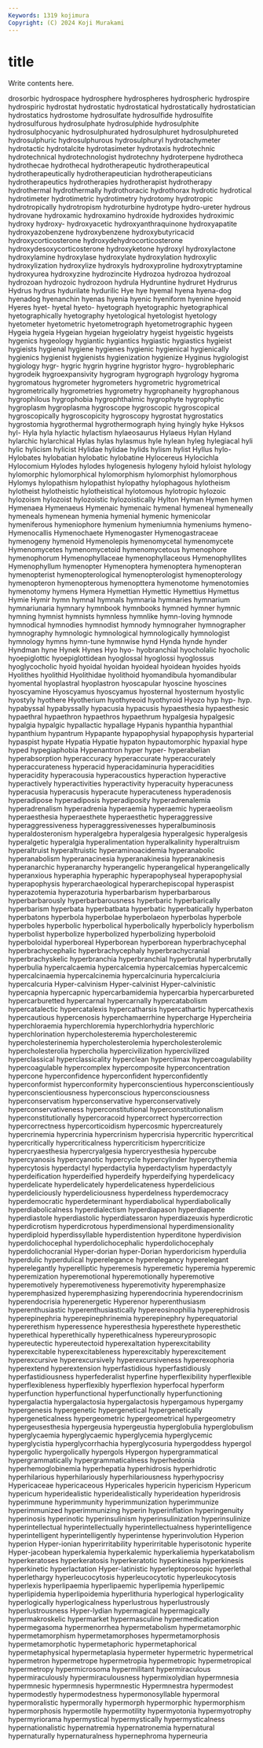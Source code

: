 ```yaml
---
Keywords: 1319 kojimura
Copyright: (C) 2024 Koji Murakami
---
```


# title

Write contents here.



drosorbic hydrospace
hydrosphere hydrospheres hydrospheric hydrospire hydrospiric hydrostat hydrostatic hydrostatical hydrostatically hydrostatician
hydrostatics hydrostome hydrosulfate hydrosulfide hydrosulfite hydrosulfurous hydrosulphate hydrosulphide hydrosulphite hydrosulphocyanic
hydrosulphurated hydrosulphuret hydrosulphureted hydrosulphuric hydrosulphurous hydrosulphuryl hydrotachymeter hydrotactic hydrotalcite hydrotasimeter
hydrotaxis hydrotechnic hydrotechnical hydrotechnologist hydrotechny hydroterpene hydrotheca hydrothecae hydrothecal hydrotherapeutic
hydrotherapeutical hydrotherapeutically hydrotherapeutician hydrotherapeuticians hydrotherapeutics hydrotherapies hydrotherapist hydrotherapy hydrothermal hydrothermally
hydrothoracic hydrothorax hydrotic hydrotical hydrotimeter hydrotimetric hydrotimetry hydrotomy hydrotropic hydrotropically
hydrotropism hydroturbine hydrotype hydro-ureter hydrous hydrovane hydroxamic hydroxamino hydroxide hydroxides
hydroximic hydroxy hydroxy- hydroxyacetic hydroxyanthraquinone hydroxyapatite hydroxyazobenzene hydroxybenzene hydroxybutyricacid hydroxycorticosterone
hydroxydehydrocorticosterone hydroxydesoxycorticosterone hydroxyketone hydroxyl hydroxylactone hydroxylamine hydroxylase hydroxylate hydroxylation hydroxylic
hydroxylization hydroxylize hydroxyls hydroxyproline hydroxytryptamine hydroxyurea hydroxyzine hydrozincite Hydrozoa hydrozoa
hydrozoal hydrozoan hydrozoic hydrozoon hydrula Hydruntine hydruret Hydrurus Hydrus hydrus
hydurilate hydurilic Hye hye hyemal hyena hyena-dog hyenadog hyenanchin hyenas
hyenia hyenic hyeniform hyenine hyenoid Hyeres hyet- hyetal hyeto- hyetograph
hyetographic hyetographical hyetographically hyetography hyetological hyetologist hyetology hyetometer hyetometric hyetometrograph
hyetometrographic hygeen Hygeia hygeia Hygeian hygeian hygeiolatry hygeist hygeistic hygeists
hygenics hygeology hygiantic hygiantics hygiastic hygiastics hygieist hygieists hygienal hygiene
hygienes hygienic hygienical hygienically hygienics hygienist hygienists hygienization hygienize Hyginus
hygiologist hygiology hygr- hygric hygrin hygrine hygristor hygro- hygroblepharic hygrodeik
hygroexpansivity hygrogram hygrograph hygrology hygroma hygromatous hygrometer hygrometers hygrometric hygrometrical
hygrometrically hygrometries hygrometry hygrophaneity hygrophanous hygrophilous hygrophobia hygrophthalmic hygrophyte hygrophytic
hygroplasm hygroplasma hygroscope hygroscopic hygroscopical hygroscopically hygroscopicity hygroscopy hygrostat hygrostatics
hygrostomia hygrothermal hygrothermograph hying hyingly hyke Hyksos hyl- Hyla hyla
hylactic hylactism hylaeosaurus Hylaeus Hylan Hyland hylarchic hylarchical Hylas hylas
hylasmus hyle hylean hyleg hylegiacal hyli hylic hylicism hylicist Hylidae
hylidae hylids hylism hylist Hyllus hylo- Hylobates hylobatian hylobatic hylobatine
Hylocereus Hylocichla Hylocomium Hylodes hylodes hylogenesis hylogeny hyloid hyloist hylology
hylomorphic hylomorphical hylomorphism hylomorphist hylomorphous Hylomys hylopathism hylopathist hylopathy hylophagous
hylotheism hylotheist hylotheistic hylotheistical hylotomous hylotropic hylozoic hylozoism hylozoist hylozoistic
hylozoistically Hylton Hyman Hymen hymen Hymenaea Hymenaeus Hymenaic hymenaic hymenal
hymeneal hymeneally hymeneals hymenean hymenia hymenial hymenic hymenicolar hymeniferous hymeniophore
hymenium hymeniumnia hymeniums hymeno- Hymenocallis Hymenochaete Hymenogaster Hymenogastraceae hymenogeny hymenoid
Hymenolepis hymenomycetal hymenomycete Hymenomycetes hymenomycetoid hymenomycetous hymenophore hymenophorum Hymenophyllaceae hymenophyllaceous
Hymenophyllites Hymenophyllum hymenopter Hymenoptera hymenoptera hymenopteran hymenopterist hymenopterological hymenopterologist hymenopterology
hymenopteron hymenopterous hymenopttera hymenotome hymenotomies hymenotomy hymens Hymera Hymettian Hymettic
Hymettius Hymettus Hymie Hymir hymn hymnal hymnals hymnaria hymnaries hymnarium
hymnariunaria hymnary hymnbook hymnbooks hymned hymner hymnic hymning hymnist hymnists
hymnless hymnlike hymn-loving hymnode hymnodical hymnodies hymnodist hymnody hymnograher hymnographer
hymnography hymnologic hymnological hymnologically hymnologist hymnology hymns hymn-tune hymnwise hynd
Hynda hynde hynder Hyndman hyne Hynek Hynes Hyo hyo- hyobranchial
hyocholalic hyocholic hyoepiglottic hyoepiglottidean hyoglossal hyoglossi hyoglossus hyoglycocholic hyoid hyoidal
hyoidan hyoideal hyoidean hyoides hyoids Hyolithes hyolithid Hyolithidae hyolithoid hyomandibula
hyomandibular hyomental hyoplastral hyoplastron hyoscapular hyoscine hyoscines hyoscyamine Hyoscyamus hyoscyamus
hyosternal hyosternum hyostylic hyostyly hyothere Hyotherium hyothyreoid hyothyroid Hyozo hyp
hyp- hyp. hypabyssal hypabyssally hypacusia hypacusis hypaesthesia hypaesthesic hypaethral hypaethron
hypaethros hypaethrum hypalgesia hypalgesic hypalgia hypalgic hypallactic hypallage Hypanis hypanthia
hypanthial hypanthium hypantrum Hypapante hypapophysial hypapophysis hyparterial hypaspist hypate Hypatia
Hypatie hypaton hypautomorphic hypaxial hype hyped hypegiaphobia Hypenantron hyper hyper-
hyperabelian hyperabsorption hyperaccuracy hyperaccurate hyperaccurately hyperaccurateness hyperacid hyperacidaminuria hyperacidities hyperacidity
hyperacousia hyperacoustics hyperaction hyperactive hyperactively hyperactivities hyperactivity hyperacuity hyperacuness hyperacusia
hyperacusis hyperacute hyperacuteness hyperadenosis hyperadipose hyperadiposis hyperadiposity hyperadrenalemia hyperadrenalism hyperadrenia
hyperaemia hyperaemic hyperaeolism hyperaesthesia hyperaesthete hyperaesthetic hyperaggressive hyperaggressiveness hyperaggressivenesses hyperalbuminosis
hyperaldosteronism hyperalgebra hyperalgesia hyperalgesic hyperalgesis hyperalgetic hyperalgia hyperalimentation hyperalkalinity hyperaltruism
hyperaltruist hyperaltruistic hyperaminoacidemia hyperanabolic hyperanabolism hyperanacinesia hyperanakinesia hyperanakinesis hyperanarchic hyperanarchy
hyperangelic hyperangelical hyperangelically hyperanxious hyperaphia hyperaphic hyperapophyseal hyperapophysial hyperapophysis hyperarchaeological
hyperarchepiscopal hyperaspist hyperazotemia hyperazoturia hyperbarbarism hyperbarbarous hyperbarbarously hyperbarbarousness hyperbaric hyperbarically
hyperbarism hyperbata hyperbatbata hyperbatic hyperbatically hyperbaton hyperbatons hyperbola hyperbolae hyperbolaeon
hyperbolas hyperbole hyperboles hyperbolic hyperbolical hyperbolically hyperbolicly hyperbolism hyperbolist hyperbolize
hyperbolized hyperbolizing hyperboloid hyperboloidal hyperboreal Hyperborean hyperborean hyperbrachycephal hyperbrachycephalic hyperbrachycephaly
hyperbrachycranial hyperbrachyskelic hyperbranchia hyperbranchial hyperbrutal hyperbrutally hyperbulia hypercalcaemia hypercalcemia hypercalcemias
hypercalcemic hypercalcinaemia hypercalcinemia hypercalcinuria hypercalciuria hypercalcuria Hyper-calvinism Hyper-calvinist Hyper-calvinistic hypercapnia
hypercapnic hypercarbamidemia hypercarbia hypercarbureted hypercarburetted hypercarnal hypercarnally hypercatabolism hypercatalectic hypercatalexis
hypercatharsis hypercathartic hypercathexis hypercautious hypercenosis hyperchamaerrhine hypercharge Hypercheiria hyperchloraemia hyperchloremia
hyperchlorhydria hyperchloric hyperchlorination hypercholesteremia hypercholesteremic hypercholesterinemia hypercholesterolemia hypercholesterolemic hypercholesterolia hypercholia
hypercivilization hypercivilized hyperclassical hyperclassicality hyperclean hyperclimax hypercoagulability hypercoagulable hypercomplex hypercomposite
hyperconcentration hypercone hyperconfidence hyperconfident hyperconfidently hyperconformist hyperconformity hyperconscientious hyperconscientiously hyperconscientiousness
hyperconscious hyperconsciousness hyperconservatism hyperconservative hyperconservatively hyperconservativeness hyperconstitutional hyperconstitutionalism hyperconstitutionally hypercoracoid
hypercorrect hypercorrection hypercorrectness hypercorticoidism hypercosmic hypercreaturely hypercrinemia hypercrinia hypercrinism hypercrisia
hypercritic hypercritical hypercritically hypercriticalness hypercriticism hypercriticize hypercryaesthesia hypercryalgesia hypercryesthesia hypercube
hypercyanosis hypercyanotic hypercycle hypercylinder hypercythemia hypercytosis hyperdactyl hyperdactylia hyperdactylism hyperdactyly
hyperdeification hyperdeified hyperdeify hyperdeifying hyperdelicacy hyperdelicate hyperdelicately hyperdelicateness hyperdelicious hyperdeliciously
hyperdeliciousness hyperdelness hyperdemocracy hyperdemocratic hyperdeterminant hyperdiabolical hyperdiabolically hyperdiabolicalness hyperdialectism hyperdiapason
hyperdiapente hyperdiastole hyperdiastolic hyperdiatessaron hyperdiazeuxis hyperdicrotic hyperdicrotism hyperdicrotous hyperdimensional hyperdimensionality
hyperdiploid hyperdissyllable hyperdistention hyperditone hyperdivision hyperdolichocephal hyperdolichocephalic hyperdolichocephaly hyperdolichocranial Hyper-dorian
hyper-Dorian hyperdoricism hyperdulia hyperdulic hyperdulical hyperelegance hyperelegancy hyperelegant hyperelegantly hyperelliptic
hyperemesis hyperemetic hyperemia hyperemic hyperemization hyperemotional hyperemotionally hyperemotive hyperemotively hyperemotiveness
hyperemotivity hyperemphasize hyperemphasized hyperemphasizing hyperendocrinia hyperendocrinism hyperendocrisia hyperenergetic Hyperenor hyperenthusiasm
hyperenthusiastic hyperenthusiastically hypereosinophilia hyperephidrosis hyperepinephria hyperepinephrinemia hyperepinephry hyperequatorial hypererethism hyperessence
hyperesthesia hyperesthete hyperesthetic hyperethical hyperethically hyperethicalness hypereuryprosopic hypereutectic hypereutectoid hyperexaltation
hyperexcitability hyperexcitable hyperexcitableness hyperexcitably hyperexcitement hyperexcursive hyperexcursively hyperexcursiveness hyperexophoria hyperextend
hyperextension hyperfastidious hyperfastidiously hyperfastidiousness hyperfederalist hyperfine hyperflexibility hyperflexible hyperflexibleness hyperflexibly
hyperflexion hyperfocal hyperform hyperfunction hyperfunctional hyperfunctionally hyperfunctioning hypergalactia hypergalactosia hypergalactosis
hypergamous hypergamy hypergenesis hypergenetic hypergenetical hypergenetically hypergeneticalness hypergeometric hypergeometrical hypergeometry
hypergeusesthesia hypergeusia hypergeustia hyperglobulia hyperglobulism hyperglycaemia hyperglycaemic hyperglycemia hyperglycemic hyperglycistia
hyperglycorrhachia hyperglycosuria hypergoddess hypergol hypergolic hypergolically hypergols Hypergon hypergrammatical hypergrammatically
hypergrammaticalness hyperhedonia hyperhemoglobinemia hyperhepatia hyperhidrosis hyperhidrotic hyperhilarious hyperhilariously hyperhilariousness hyperhypocrisy
Hypericaceae hypericaceous Hypericales hypericin hypericism Hypericum hypericum hyperidealistic hyperidealistically hyperideation
hyperidrosis hyperimmune hyperimmunity hyperimmunization hyperimmunize hyperimmunized hyperimmunizing hyperin hyperinflation hyperingenuity
hyperinosis hyperinotic hyperinsulinism hyperinsulinization hyperinsulinize hyperintellectual hyperintellectually hyperintellectualness hyperintelligence hyperintelligent
hyperintelligently hyperintense hyperinvolution Hyperion hyperion Hyper-ionian hyperirritability hyperirritable hyperisotonic hyperite
Hyper-jacobean hyperkalemia hyperkalemic hyperkaliemia hyperkatabolism hyperkeratoses hyperkeratosis hyperkeratotic hyperkinesia hyperkinesis
hyperkinetic hyperlactation Hyper-latinistic hyperleptoprosopic hyperlethal hyperlethargy hyperleucocytosis hyperleucocytotic hyperleukocytosis hyperlexis
hyperlipaemia hyperlipaemic hyperlipemia hyperlipemic hyperlipidemia hyperlipoidemia hyperlithuria hyperlogical hyperlogicality hyperlogically
hyperlogicalness hyperlustrous hyperlustrously hyperlustrousness Hyper-lydian hypermagical hypermagically hypermakroskelic hypermarket hypermasculine
hypermedication hypermegasoma hypermenorrhea hypermetabolism hypermetamorphic hypermetamorphism hypermetamorphoses hypermetamorphosis hypermetamorphotic hypermetaphoric
hypermetaphorical hypermetaphysical hypermetaplasia hypermeter hypermetric hypermetrical hypermetron hypermetrope hypermetropia hypermetropic
hypermetropical hypermetropy hypermicrosoma hypermilitant hypermiraculous hypermiraculously hypermiraculousness hypermixolydian hypermnesia hypermnesic
hypermnesis hypermnestic Hypermnestra hypermodest hypermodestly hypermodestness hypermonosyllable hypermoral hypermoralistic hypermorally
hypermorph hypermorphic hypermorphism hypermorphosis hypermotile hypermotility hypermyotonia hypermyotrophy hypermyriorama hypermystical
hypermystically hypermysticalness hypernationalistic hypernatremia hypernatronemia hypernatural hypernaturally hypernaturalness hypernephroma hyperneuria
